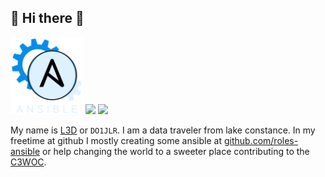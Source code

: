  🚀 Hi there 👋
---------------
<p float="left">
  <img height="123em" src="https://raw.githubusercontent.com/DO1JLR/do1jlr/main/assets/animated_ansible.svg?sanitize=true" alt="I like Ansible"/>
  <img height="123em" src="https://github-readme-stats.vercel.app/api?username=do1jlr&count_private=true&show_icons=true&theme=dark"/>
  <img height="123em" src="https://github-readme-stats.vercel.app/api/top-langs/?username=do1jlr&langs_count=10&layout=compact&theme=dark" />
</p>
My name is <a href="https://chaos.social/@l3d">L3D</a> or <code>DO1JLR</code>. I am a data traveler from lake constance. In my freetime at github I mostly creating some ansible at <a href="https://github.com/roles-ansible/">github.com/roles-ansible</a> or help changing the world to a sweeter place contributing to the <a href="https://c3woc.de/">C3WOC</a>.


<!--
**DO1JLR/do1jlr** is a ✨ _special_ ✨ repository because its `README.md` (this file) appears on your GitHub profile.

Here are some ideas to get you started:

- 🔭 I’m currently working on ...
- 🌱 I’m currently learning ...
- 👯 I’m looking to collaborate on ...
- 🤔 I’m looking for help with ...
- 💬 Ask me about ...
- 📫 How to reach me: ...
- 😄 Pronouns: ...
- ⚡ Fun fact: ...
-->

